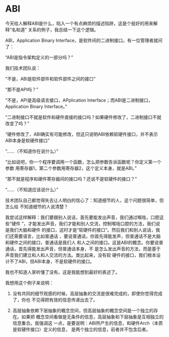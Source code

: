     
ABI
====

今天给人解释ABI是什么，陷入一个有点麻烦的描述陷阱，这是个挺好的用来解释“名和道”
关系的例子，我总结一下这个逻辑。

ABI，Application Binary Interface，是软件间的二进制接口。有一位管理者就问了：

  “ABI是指令架构定义的一部分吗？”

我们技术团队说：

  “不是，ABI是软件部件和软件部件之间的接口”

  “那不是API吗？”

  “不是，API是高级语言接口，APplication Interface；而ABI是二进制接口，
  Application Binary Interface。”

  “二进制接口不就是软件和硬件直接的接口吗？如果硬件修改了，二进制接口不就
  改变了吗？”

  “硬件修改了，ABI确实有可能修改，但这只说明ABI依赖软硬件接口，并不表示
  ABI本身是软硬件接口”

  “……（不知道你在说什么）”

  “比如说吧，你一个程序要调用一个函数，怎么把参数告诉函数呢？你定义第一个参数
  用寄存器1，第二个参数用寄存器2，这个定义本身，就是ABI。”

  “那不就是程序和硬件寄存器间的接口吗？还说不是软硬件的接口？”

  “……（不知道应该说什么）”

技术团队自己都觉得失去让人明白的信心了：知道细节的人，这个问题很简单，但怎么给
不知道细节的人说清楚？

我尝试这样解释：我们要跟别人说话，首先要能发出声音，我们通过喉咙，口腔这些“硬件
”，才能发出声音，我们才能和别人交流，控制喉咙口腔的方法，我们说是我们大脑和硬件
的接口，这时才是“软硬件的接口”。然后我们和别人说话，我们还需要语言，比如普通话
，要说普通话，你首先得能发声，但普通话不是大脑和硬件之间的接口，普通话是我们人
和人之间的接口。这是ABI的概念。你要说普通话，首先得能发出声音，但普通话本身，不
是怎么发出声音的方法，而是基于声音我们建立和人和人交流的方法。类比起来，没有软
硬件的接口，我们根本设计不了ABI，但ABI本身，不是软硬件的接口。

我也不知道人家听懂了没有。这是我能想到最好的表述了。

我想用这个例子来说明：

1. 没有共同的细节观感的时候，高层抽象的交流是很难完成的，即使你觉得完成了，你也
  不见得把有效的信息传递出去了。

2. 高层抽象依赖下层抽象的概念空间，但高层抽象的概念空间是一个独立的存在。如果把
  概念空间看做是无条件的信息，高层抽象和下层抽象是互相独立的信息集合。我强调这
  一点，是要说明：ABI所产生的信息，和硬件Arch（本质是软硬件接口）定义的信息，
  是两个独立的信息，前者并不包含后者。
